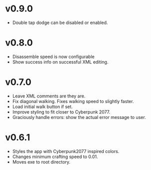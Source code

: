 # v0.9.0
- Double tap dodge can be disabled or enabled.

# v0.8.0
- Disassemble speed is now configurable
- Show success info on successful XML editing.

# v0.7.0
- Leave XML comments are they are.
- Fix diagonal walking. Fixes walking speed to slightly faster.
- Load initial walk button if set.
- Improve styling to fit closer to Cyberpunk 2077.
- Graciously handle errors: show the actual error message to user.
 

# v0.6.1
- Styles the app with Cyberpunk2077 inspired colors. 
- Changes minimum crafting speed to 0.01.
- Moves exe to root directory.